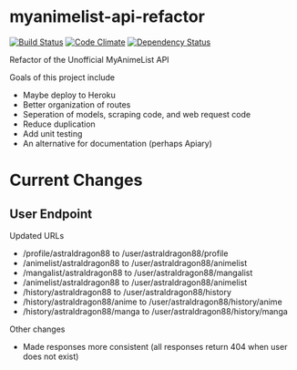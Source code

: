 myanimelist-api-refactor
========================

[![Build Status](https://secure.travis-ci.org/astraldragon/myanimelist-api-refactor.png)](https://travis-ci.org/astraldragon/myanimelist-api-refactor)
[![Code Climate](https://codeclimate.com/repos/51ed4c3af3ea00171d03260b/badges/456fcc98331cd3d9c212/gpa.png)](https://codeclimate.com/repos/51ed4c3af3ea00171d03260b/feed)
[![Dependency Status](https://gemnasium.com/astraldragon/myanimelist-api-refactor.png)](https://gemnasium.com/astraldragon/myanimelist-api-refactor)

Refactor of the Unofficial MyAnimeList API

Goals of this project include

- Maybe deploy to Heroku
- Better organization of routes
- Seperation of models, scraping code, and web request code
- Reduce duplication
- Add unit testing
- An alternative for documentation (perhaps Apiary)

Current Changes
===============

User Endpoint
-------------

Updated URLs

- /profile/astraldragon88 to /user/astraldragon88/profile
- /animelist/astraldragon88 to /user/astraldragon88/animelist
- /mangalist/astraldragon88 to /user/astraldragon88/mangalist
- /animelist/astraldragon88 to /user/astraldragon88/animelist
- /history/astraldragon88 to /user/astraldragon88/history
- /history/astraldragon88/anime to /user/astraldragon88/history/anime
- /history/astraldragon88/manga to /user/astraldragon88/history/manga

Other changes

- Made responses more consistent (all responses return 404 when user does not exist)